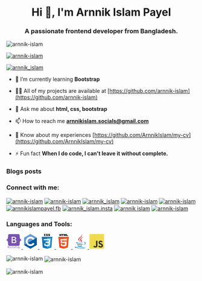 <h1 align="center">Hi 👋, I'm Arnnik Islam Payel</h1>
<h3 align="center">A passionate frontend developer from Bangladesh.</h3>

<p align="left"> <img src="https://komarev.com/ghpvc/?username=arnnik-islam&label=Profile%20views&color=0e75b6&style=flat" alt="arnnik-islam" /> </p>

<p align="left"> <a href="https://github.com/ryo-ma/github-profile-trophy"><img src="https://github-profile-trophy.vercel.app/?username=arnnik-islam" alt="arnnik-islam" /></a> </p>

<p align="left"> <a href="https://twitter.com/arnnik_islam" target="blank"><img src="https://img.shields.io/twitter/follow/arnnik_islam?logo=twitter&style=for-the-badge" alt="arnnik_islam" /></a> </p>

- 🌱 I’m currently learning **Bootstrap**

- 👨‍💻 All of my projects are available at [https://github.com/arnnik-islam](https://github.com/arnnik-islam)

- 💬 Ask me about **html, css, bootstrap**

- 📫 How to reach me **arnnikislam.socials@gmail.com**

- 📄 Know about my experiences [https://github.com/ArnnikIslam/my-cv](https://github.com/ArnnikIslam/my-cv)

- ⚡ Fun fact **When I do code, I can't leave it without complete.**

### Blogs posts
<!-- BLOG-POST-LIST:START -->
<!-- BLOG-POST-LIST:END -->

<h3 align="left">Connect with me:</h3>
<p align="left">
<a href="https://codepen.io/arnnik-islam" target="blank"><img align="center" src="https://raw.githubusercontent.com/rahuldkjain/github-profile-readme-generator/master/src/images/icons/Social/codepen.svg" alt="arnnik-islam" height="30" width="40" /></a>
<a href="https://dev.to/arnnik-islam" target="blank"><img align="center" src="https://raw.githubusercontent.com/rahuldkjain/github-profile-readme-generator/master/src/images/icons/Social/devto.svg" alt="arnnik-islam" height="30" width="40" /></a>
<a href="https://twitter.com/arnnik_islam" target="blank"><img align="center" src="https://raw.githubusercontent.com/rahuldkjain/github-profile-readme-generator/master/src/images/icons/Social/twitter.svg" alt="arnnik_islam" height="30" width="40" /></a>
<a href="https://linkedin.com/in/arnnik-islam" target="blank"><img align="center" src="https://raw.githubusercontent.com/rahuldkjain/github-profile-readme-generator/master/src/images/icons/Social/linked-in-alt.svg" alt="arnnik-islam" height="30" width="40" /></a>
<a href="https://stackoverflow.com/users/arnnik-islam" target="blank"><img align="center" src="https://raw.githubusercontent.com/rahuldkjain/github-profile-readme-generator/master/src/images/icons/Social/stack-overflow.svg" alt="arnnik-islam" height="30" width="40" /></a>
<a href="https://fb.com/arnnikislampayel.fb" target="blank"><img align="center" src="https://raw.githubusercontent.com/rahuldkjain/github-profile-readme-generator/master/src/images/icons/Social/facebook.svg" alt="arnnikislampayel.fb" height="30" width="40" /></a>
<a href="https://instagram.com/arnnik_islam.insta" target="blank"><img align="center" src="https://raw.githubusercontent.com/rahuldkjain/github-profile-readme-generator/master/src/images/icons/Social/instagram.svg" alt="arnnik_islam.insta" height="30" width="40" /></a>
<a href="https://www.youtube.com/c/arnnik islam" target="blank"><img align="center" src="https://raw.githubusercontent.com/rahuldkjain/github-profile-readme-generator/master/src/images/icons/Social/youtube.svg" alt="arnnik islam" height="30" width="40" /></a>
<a href="https://www.hackerrank.com/arnnik-islam" target="blank"><img align="center" src="https://raw.githubusercontent.com/rahuldkjain/github-profile-readme-generator/master/src/images/icons/Social/hackerrank.svg" alt="arnnik-islam" height="30" width="40" /></a>
</p>

<h3 align="left">Languages and Tools:</h3>
<p align="left"> <a href="https://getbootstrap.com" target="_blank" rel="noreferrer"> <img src="https://raw.githubusercontent.com/devicons/devicon/master/icons/bootstrap/bootstrap-plain-wordmark.svg" alt="bootstrap" width="40" height="40"/> </a> <a href="https://www.cprogramming.com/" target="_blank" rel="noreferrer"> <img src="https://raw.githubusercontent.com/devicons/devicon/master/icons/c/c-original.svg" alt="c" width="40" height="40"/> </a> <a href="https://www.w3schools.com/css/" target="_blank" rel="noreferrer"> <img src="https://raw.githubusercontent.com/devicons/devicon/master/icons/css3/css3-original-wordmark.svg" alt="css3" width="40" height="40"/> </a> <a href="https://www.w3.org/html/" target="_blank" rel="noreferrer"> <img src="https://raw.githubusercontent.com/devicons/devicon/master/icons/html5/html5-original-wordmark.svg" alt="html5" width="40" height="40"/> </a> <a href="https://www.java.com" target="_blank" rel="noreferrer"> <img src="https://raw.githubusercontent.com/devicons/devicon/master/icons/java/java-original.svg" alt="java" width="40" height="40"/> </a> <a href="https://developer.mozilla.org/en-US/docs/Web/JavaScript" target="_blank" rel="noreferrer"> <img src="https://raw.githubusercontent.com/devicons/devicon/master/icons/javascript/javascript-original.svg" alt="javascript" width="40" height="40"/> </a> </p>

<p><img align="left" src="https://github-readme-stats.vercel.app/api/top-langs?username=arnnik-islam&show_icons=true&locale=en&layout=compact" alt="arnnik-islam" /></p>

<p>&nbsp;<img align="center" src="https://github-readme-stats.vercel.app/api?username=arnnik-islam&show_icons=true&locale=en" alt="arnnik-islam" /></p>

<p><img align="center" src="https://github-readme-streak-stats.herokuapp.com/?user=arnnik-islam&" alt="arnnik-islam" /></p>
